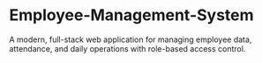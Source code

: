 # Employee-Management-System
A modern, full-stack web application for managing employee data, attendance, and daily operations with role-based access control.
